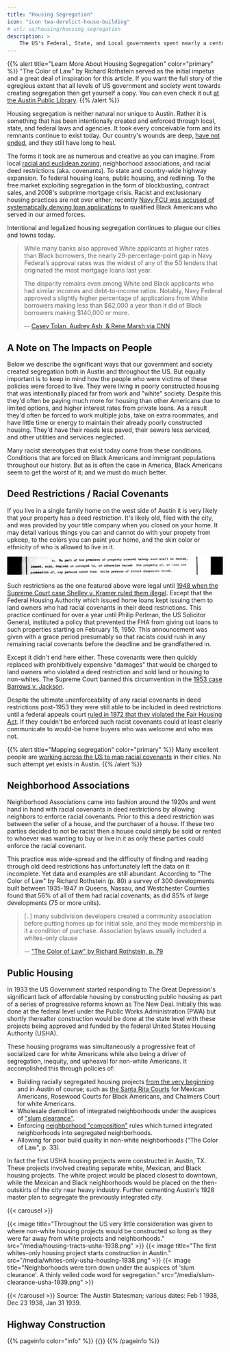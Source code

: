 ```yaml
---
title: "Housing Segregation"
icon: "icon twa-derelict-house-building"
# url: us/housing/housing_segregation
description: >
    The US's Federal, State, and Local governments spent nearly a century intentionally creating segregated communities in the US. Read on to scratch the surface on this tragic history.
---
```


{{% alert title="Learn More About Housing Segregation" color="primary" %}}
"The Color of Law" by Richard Rothstein served as the initial impetus and a great deal of inspiration for this article. If you want the full story of the egregious extent that all levels of US government and society went towards creating segregation then get yourself a copy. You can even check it out [at the Austin Public Library](https://austin.bibliocommons.com/v2/record/S67C1782566).
{{% /alert %}}

<!--TODO: Maybe add https://ulidigitalmarketing.blob.core.windows.net/ulidcnc/sites/6/2021/11/ShapingAustin_ULInsights_Nov16.2021.pdf  to above call out -->

Housing segregation is neither natural nor unique to Austin. Rather it is something that has been intentionally created and enforced through local, state, and federal laws and agencies. It took every conceivable form and its remnants continue to exist today. Our country's wounds are deep, [have not ended](https://journals.sagepub.com/doi/full/10.1177/1044389420923469), and they still have long to heal.

The forms it took are as numerous and creative as you can imagine. From local [racial and euclidean zoning](/austin/housing/zoning_restrictions), neighborhood associations, and racial deed restrictions (aka. covenants). To state and country-wide highway expansion. To federal housing loans, public housing, and redlining. To the free market exploiting segregation in the form of blockbusting, contract sales, and 2008's subprime mortgage crisis. Racist and exclusionary housing practices are not over either; recently [Navy FCU was accused of systematically denying loan applications](https://www.cnn.com/2023/12/14/business/navy-federal-credit-union-black-applicants-invs/index.html) to qualified Black Americans who served in our armed forces.

Intentional and legalized housing segregation continues to plague our cities and towns today.

>  While many banks also approved White applicants at higher rates than Black borrowers, the nearly 29-percentage-point gap in Navy Federal’s approval rates was the widest of any of the 50 lenders that originated the most mortgage loans last year.
>
> The disparity remains even among White and Black applicants who had similar incomes and debt-to-income ratios. Notably, Navy Federal approved a slightly higher percentage of applications from White borrowers making less than $62,000 a year than it did of Black borrowers making $140,000 or more.
>
> -- [Casey Tolan, Audrey Ash, & Rene Marsh via CNN](https://www.cnn.com/2023/12/14/business/navy-federal-credit-union-black-applicants-invs/index.html)

## A Note on The Impacts on People

Below we describe the significant ways that our government and society created segregation both in Austin and throughout the US. But equally important is to keep in mind how the people who were victims of these policies were forced to live. They were living in poorly constructed housing that was intentionally placed far from work and "white" society. Despite this they'd often be paying much more for housing than other Americans due to limited options, and higher interest rates from private loans. As a result they'd often be forced to work multiple jobs, take on extra roommates, and have little time or energy to maintain their already poorly constructed housing. They'd have their roads less paved, their sewers less serviced, and other utilities and services neglected.

Many racist stereotypes that exist today come from these conditions. Conditions that are forced on Black Americans and immigrant populations throughout our history. But as is often the case in America, Black Americans seem to get the worst of it; and we must do much better.

## Deed Restrictions / Racial Covenants

If you live in a single family home on the west side of Austin it is very likely that your property has a deed restriction. It's likely old, filed with the city, and was provided by your title company when you closed on your home. It may detail various things you can and cannot do with your propety from upkeep, to the colors you can paint your home, and the skin color or ethnicity of who is allowed to live in it.

![An excerpt of a deed restriction that reads "No part of the premises of property covered hereby ever shall be rented, leased, sold, demised or conveyed to, or otherwise become the property of, or into the possession of, any persons other than white persons of strict Caucasian blood."](/media/racist_deed_restrictions.png)

Such restrictions as the one featured above were legal until [1948 when the Supreme Court case Shelley v. Kramer ruled them illegal](https://www.law.cornell.edu/wex/shelley_v_kraemer_(1948)). Except that the Federal Housing Authority which issued home loans kept issuing them to land owners who had racial covenants in their deed restrictions. This practice continued for over a year until Philip Perlman, the US Solicitor General, instituted a policy that prevented the FHA from giving out loans to such properties starting on February 15, 1950. This announcement was given with a grace period presumably so that racists could rush in any remaining racial covenants before the deadline and be grandfathered in.

Except it didn't end here either. These covenants were then quickly replaced with prohibitively expensive "damages" that would be charged to land owners who violated a deed restriction and sold land or housing to non-whites. The Supreme Court banned this circumvention in the [1953 case Barrows v. Jackson](https://supreme.justia.com/cases/federal/us/346/249/).

Despite the ultimate unenforceability of any racial covenants in deed restrictions post-1953 they were still able to be included in deed restrictions until a federal appeals court [ruled in 1972 that they violated the Fair Housing Act](https://casetext.com/case/mayers-v-ridley-2/case-summaries). If they couldn't be enforced such racist covenants could at least clearly communicate to would-be home buyers who was welcome and who was not.

{{% alert title="Mapping segregation" color="primary" %}}
Many excellent people are [working across the US to map racial covenants](https://mappingprejudice.umn.edu/covenants-research-nationwide) in their cities. No such attempt yet exists in Austin.
{{% /alert %}}

## Neighborhood Associations

Neighborhood Associations came into fashion around the 1920s and went hand in hand with racial covenants in deed restrictions by allowing neighbors to enforce racial covenants. Prior to this a deed restriction was between the seller of a house, and the purchaser of a house. If these two parties decided to not be racist then a house could simply be sold or rented to whoever was wanting to buy or live in it as only these parties could enforce the racial covenant.

This practice was wide-spread and the difficulty of finding and reading through old deed restrictions has unfortunately left the data on it incomplete. Yet data and examples are still abundant. According to "The Color of Law" by Richard Rothstein (p. 80) a survey of 300 developments built between 1935-1947 in Queens, Nassau, and Westchester Counties found that 56% of all of them had racial covenants; as did 85% of large developments (75 or more units).

> [..] many subdivision developers created a community association before putting homes up for initial sale, and they made membership in it a condition of purchase. Association bylaws usually included a whites-only clause
>
> -- ["The Color of Law" by Richard Rothstein, p. 79](https://www.litcharts.com/lit/the-color-of-law)

## Public Housing

In 1933 the US Government started responding to The Great Depression's significant lack of affordable housing by constructing public housing as part of a series of progressive reforms known as The New Deal. Initially this was done at the federal level under the Public Works Administration (PWA) but shortly thereafter construction would be done at the state level with these projects being approved and funded by the federal United States Housing Authority (USHA).

These housing programs was simultaneously a progressive feat of socialized care for white Americans while also being a driver of segregation, inequity, and upheaval for non-white Americans. It accomplished this through policies of:

- Building racially segregated housing projects [from the very beginning](https://en.wikipedia.org/wiki/Techwood_Homes) and in Austin of course; such as [the Santa Rita Courts](https://livingnewdeal.org/sites/santa-rita-courts-austin-tx/) for Mexican Americans, Rosewood Courts for Black Americans, and Chalmers Court for white Americans.
- Wholesale demolition of integrated neighborhoods under the auspices of ["slum clearance"](https://ulidigitalmarketing.blob.core.windows.net/ulidcnc/sites/6/2021/11/ShapingAustin_ULInsights_Nov16.2021.pdf).
- Enforcing [neighborhood "composition"](https://www.nahro.org/journal_article/race-equity-and-housing-the-early-years/) rules which turned integrated neighborhoods into segregated neighborhoods.
- Allowing for poor build quality in non-white neighborhoods ("The Color of Law", p. 33).

<!-- TODO
- Systematically placing white neighborhoods close to work and placing non-white neighborhoods next to industrial areas on the outskirts of cities
-->

In fact the first USHA housing projects were constructed in Austin, TX. These projects involved creating separate white, Mexican, and Black housing projects. The white project would be placed closest to downtown, while the Mexican and Black neighborhoods would be placed on the then-outskirts of the city near heavy industry. Further cementing Austin's 1928 master plan to segregate the previously integrated city.

{{< carousel >}}

{{< image title="Throughout the US very little consideration was given to where non-white housing projects would be constructed so long as they were far away from white projects and neighborhoods." src="/media/housing-tracts-usha-1938.png" >}}
{{< image title="The first whites-only housing project starts construction in Austin." src="/media/whites-only-usha-housing-1938.png" >}}
{{< image title="Neighborhoods were torn down under the auspices of 'slum clearance'. A thinly veiled code word for segregation." src="/media/slum-clearance-usha-1939.png" >}}

{{< /carousel >}}
Source: The Austin Statesman; various dates: Feb 1 1938, Dec 23 1938, Jan 31 1939.

## Highway Construction

{{% pageinfo color="info" %}}
{{<contribute>}}
{{% /pageinfo %}}

<!--TODO: Add school choice/segregation as a tool to force neighborhood segregation-->